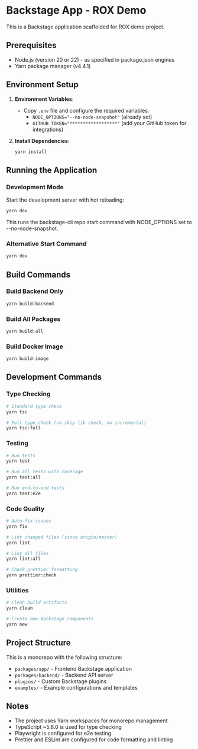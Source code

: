 # Backstage App - ROX Demo

This is a Backstage application scaffolded for ROX demo project.

## Prerequisites

- Node.js (version 20 or 22) - as specified in package.json engines
- Yarn package manager (v4.4.1)

## Environment Setup

1. **Environment Variables**: 
   - Copy `.env` file and configure the required variables:
     - `NODE_OPTIONS="--no-node-snapshot"` (already set)
     - `GITHUB_TOKEN="******************"` (add your GitHub token for integrations)

2. **Install Dependencies**:
   ```sh
   yarn install
   ```

## Running the Application

### Development Mode
Start the development server with hot reloading:
```sh
yarn dev
```

This runs the backstage-cli repo start command with NODE_OPTIONS set to --no-node-snapshot.

### Alternative Start Command
```sh
yarn dev
```

## Build Commands

### Build Backend Only
```sh
yarn build:backend
```

### Build All Packages
```sh
yarn build:all
```

### Build Docker Image
```sh
yarn build-image
```

## Development Commands

### Type Checking
```sh
# Standard type check
yarn tsc

# Full type check (no skip lib check, no incremental)
yarn tsc:full
```

### Testing
```sh
# Run tests
yarn test

# Run all tests with coverage
yarn test:all

# Run end-to-end tests
yarn test:e2e
```

### Code Quality
```sh
# Auto-fix issues
yarn fix

# Lint changed files (since origin/master)
yarn lint

# Lint all files
yarn lint:all

# Check prettier formatting
yarn prettier:check
```

### Utilities
```sh
# Clean build artifacts
yarn clean

# Create new Backstage components
yarn new
```

## Project Structure

This is a monorepo with the following structure:
- `packages/app/` - Frontend Backstage application
- `packages/backend/` - Backend API server
- `plugins/` - Custom Backstage plugins
- `examples/` - Example configurations and templates

## Notes

- The project uses Yarn workspaces for monorepo management
- TypeScript ~5.8.0 is used for type checking
- Playwright is configured for e2e testing
- Prettier and ESLint are configured for code formatting and linting
